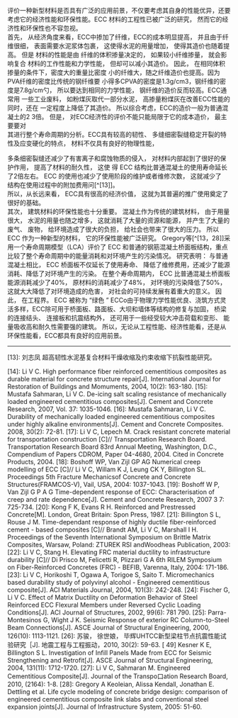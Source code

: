 评价一种新型材料是否具有广泛的应用前景，不仅要考虑其自身的性能优异，还要考虑它的经济性能和环保性能。ECC 材料的工程性已被广泛的研究， 然而它的经济性和环保性也不容忽视。  
首先， 从经济角度来看，ECC中掺加了纤维，ECC的成本明显提高， 并且由于纤维很细， 表面需要水泥浆体包裹， 这使得水泥的用量增加， 使得其造价也随着提高。 但是 材料的性能是由 纤维的体积掺量决定的， 如果较小纤维掺量， 就会影响复合 材料的工作性能和力学性能， 但却可以减小其造价。 因此， 在相同体积掺量的条件下，密度大的重量比密度 小的纤维大，随之纤维造价也提高。因为PVA纤维的密度比传统的钢纤维要 小得多CPVA的密度是1.3g/cm3，钢纤维的密度是7.8g/cm勺， 所以要达到相同的力学性能， 钢纤维的造价反而较高。ECC通常用 一些工业废料， 如粉煤灰取代一部分水泥， 高掺量粉煤灰在改善ECC性能的同时，还在 一定程度上降低了其造价。 所以综合考虑，ECC的造价一般为普通混凝土的2 3倍。 但是， 对ECC经济性的评价不能只能局限于它的成本造价， 最主要要对  
其进行整个寿命周期的分析。ECC具有较高的韧性、 多缝细密裂缝稳定开裂的特性及应变硬化的特点， 材料不仅具有良好的物理性能，

多条细密裂缝还减少了有害离子和腐蚀物质的侵入， 对材料内部起到了很好的保护作用， 提高了材料的耐久性， 这使 得 ECC 结构比普通混凝土的使用寿命延长了2倍左右。 ECC 的使用也减少了使用阶段的维护或者维修次数， 这就减少了  
结构在使用过程中的附加费用问[^[13]]。  
所以，从长远来看， ECC具有很高的经济价值， 这就为其普遍的推广使用奠定了很好的基础。  
其次， 建筑材料的环保性能也十分重要。 混凝土作为传统的建筑材料， 由于用量很大， 水泥的用量也随之增多， 这就消耗了大量的资源和能源， 并产生了大量的废气、 废物， 给环境造成了很大的负担， 给社会也带来了很大的压力。 所以ECC 作为一种新型的材料， 它的环保性能被广泛研究。 Gregory等[^[13，28]]采用一个寿命周期模型（LCA）评价了 ECC 和普通的钢筋混凝土桥面板结构，重点比较了整个寿命周期中的能量消耗和对环境产生的污染情况。 研究表明： 与普通混凝土相比， ECC 桥面板不仅延长了使用寿命、 降低了维修费用，还减少了能源消耗、降低了对环境产生的污染。 在整个寿命周期内， ECC 比普通混凝土桥面板能源消耗减少了40%， 原材料的消耗减少了48%， 对环境的污染降低了50%， 这就大大降低了对环境造成的危害， 对社会的可持续发展有着重大的意义。 因此， 在工程界。 ECC 被称为 “绿色 ” ECCo由于物理力学性能优良、浇筑方式灵活多样，ECC除可用于桥面板、路面板、大坝和墙体等结构的修复与加固， 桥梁的连接结头、 连接板和抗震结构外， 还可用于一些经受较大冲击荷载和变形、 能量吸收高和耐久性需要强的建筑。 所以，无论从工程性能、经济性能看，还是从环保性能看，ECC都具有良好的应用前景。

---


[13]: 刘志凤  超高韧性水泥基复合材料干燥收缩及约束收缩下抗裂性能研究。


[14]: 	Li V C. High performance fiber reinforced cementitious composites as durable material for concrete structure repair[J]. International Journal for Restoration of Buildings and Momuments, 2004, 10(2): 163-180.
[15]: Mustafa Sahmaran, Li V C. De-icing salt scaling resistance of mechanically loaded engineered cementitious composites[J]. Cement and Concrete Research, 2007, Vol. 37: 1035-1046.
[16]: Mustafa Sahmaran, Li V C. Durability of mechanically loaded engineered cementitious composites under highly alkaline environments[J]. Cement and Concrete Composites. 2008, 30(2): 72-81.
[17]:	Li V C, Lepech M. Crack resistant concrete material for transportation construction [C]// Transportation Research Board. Transportation Research Board 83rd Annual Meeting, Washington, D.C., Compendium of Papers CDROM, Paper 04-4680, 2004. Cited in Concrete Products, 2004.
[18]:	Boshoff WP, Van Zijl GP AG Numerical creep modelling of ECC [C]// Li V C, Willam K J, Leung CK Y, Billington SL. Proceedings 5th Fracture Mechanicsof Concrete and Concrete Structures(FRAMCOS-V), Vail, USA, 2004: 1037-1043.
[19]:	Boshoff W P, Van Zijl G P A G Time-dependent response of ECC: Characterisation of creep and rate dependence[J]. Cement and Concrete Research, 2007 3 7: 725-734.
[20]:	Kong F K, Evans R H. Reinforced and Prestressed Concrete[M]. London, Great Britain: Spon Press, 1987.
[21]:	Billington S L, Rouse J M. Time-dependant response of highly ductile fiber-reinforced cement - based composites [C]// Brandt AM, Li V C, Marshall I
H.	Proceedings of the Seventh International Symposium on Brittle Matrix Composites, Warsaw, Poland: ZTUREK RSI andWoodheas Publication, 2003:
[22]:	Li V C, Stang H. Elevating FRC material ductility to infrastructure durability [C]// Di Prisco M, Felicetti R, Plizzari G A 6th RILEM Symposium on Fiber-Reinforced Concretes (FRC) - BEFIB, Varenna, Italy, 2004: 171-186.
[23]:	Li V C, Horikoshi T, Ogawa A, Torigoe S, Saito T. Micromechanics based durability study of polyvinyl alcohol - Engineered cementitious composite[J]. ACI Materials Journal, 2004, 101(3): 242-248.
[24]:	Fischer G, Li V C. Effect of Matrix Ductility on Deformation Behavior of Steel Reinforced ECC Flexural Members under Reversed Cyclic Loading Conditions[J]. ACI Journal of Structures, 2002, 99(6): 781 790.
[25]:	Parra-Montesinos G, Wight J K. Seismic Response of exterior RC Column-to-Steel Beam Connections[J]. ASCE Journal of Structural Engineering, 2000, 126(10): 1113-1121.
[26]: 苏骏， 徐世娘， 毕辉UHTCC新型梁柱节点抗震性能试验研究［J]. 地震工程与工程振动，2010, 30(2): 59-63. [ 49]	Kesner K E, Billington S L. Investigation of Infill Panels Made from ECC for Seismic Strengthening and Retrofit[J]. ASCE Journal of Structural Engineering, 2004, 131(11): 1712-1720.
[27]:	Li V C, Sahmaran M. Engineered Cementitious Composite[J]. Journal of the Transpo口ation Research Board, 2010, (2164): 1-8.
[28]:	Gregory A Keoleian, Alissa Kendall, Jonathan E. Dettling et al. Life cycle modeling of concrete bridge design: comparison of engineered cementitious composite link slabs and conventional steel expansion joints[J]. Journal of Infrastructure System, 2005: 51-60.
